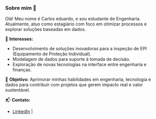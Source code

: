 ### Sobre mim 👋

Olá! Meu nome é Carlos eduardo, e sou estudante de Engenharia. Atualmente, atuo como estagiário com foco em otimizar processos e explorar soluções baseadas em dados.

🌱 **Interesses:**
- Desenvolvimento de soluções inovadoras para a inspeção de EPI (Equipamento de Proteção Individual).
- Modelagem de dados para suporte à tomada de decisão.
- Exploração de novas tecnologias na interface entre engenharia e finanças.

🚀 **Objetivo:**
Aprimorar minhas habilidades em engenharia, tecnologia e dados para contribuir com projetos que gerem impacto real e valor sustentável.

📬 **Contato:**
- [LinkedIn](https://www.linkedin.com/in/carlos-eduardo-nascimento-a15239270/) |
